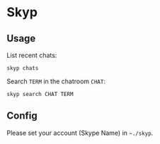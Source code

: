 # Skyp

## Usage

List recent chats:

    skyp chats

Search `TERM` in the chatroom `CHAT`:

    skyp search CHAT TERM

## Config

Please set your account (Skype Name) in `~./skyp`.

